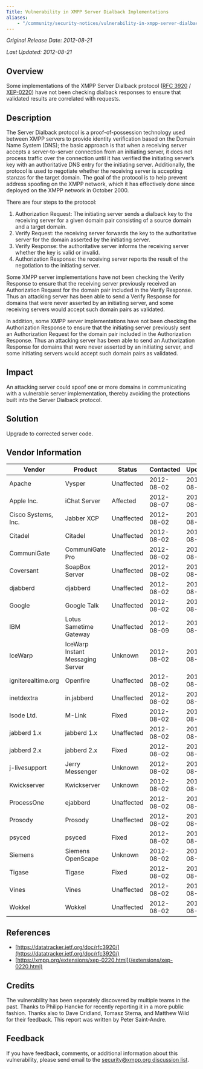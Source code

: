 ```yaml
---
Title: Vulnerability in XMPP Server Dialback Implementations
aliases:
    - "/community/security-notices/vulnerability-in-xmpp-server-dialback-implementations.html"
---
```


_Original Release Date: 2012-08-21_

_Last Updated: 2012-08-21_

## Overview

Some implementations of the XMPP Server Dialback protocol ([RFC 3920](https://datatracker.ietf.org/doc/html/rfc3920) / [XEP-0220](/extensions/xep-0220.html)) have not been checking dialback responses to ensure that validated results are correlated with requests.

## Description

The Server Dialback protocol is a proof-of-possession technology used between XMPP servers to provide identity verification based on the Domain Name System (DNS); the basic approach is that when a receiving server accepts a server-to-server connection from an initiating server, it does not process traffic over the connection until it has verified the initiating server’s key with an authoritative DNS entry for the initiating server. Additionally, the protocol is used to negotiate whether the receiving server is accepting stanzas for the target domain. The goal of the protocol is to help prevent address spoofing on the XMPP network, which it has effectively done since deployed on the XMPP network in October 2000.

There are four steps to the protocol:

1.  Authorization Request: The initiating server sends a dialback key to the receiving server for a given domain pair consisting of a source domain and a target domain.
2.  Verify Request: the receiving server forwards the key to the authoritative server for the domain asserted by the initiating server.
3.  Verify Response: the authoritative server informs the receiving server whether the key is valid or invalid.
4.  Authorization Response: the receiving server reports the result of the negotiation to the initiating server.

Some XMPP server implementations have not been checking the Verify Response to ensure that the receiving server previously received an Authorization Request for the domain pair included in the Verify Response. Thus an attacking server has been able to send a Verify Response for domains that were never asserted by an initiating server, and some receiving servers would accept such domain pairs as validated.

In addition, some XMPP server implementations have not been checking the Authorization Response to ensure that the initiating server previously sent an Authorization Request for the domain pair included in the Authorization Response. Thus an attacking server has been able to send an Authorization Response for domains that were never asserted by an initiating server, and some initiating servers would accept such domain pairs as validated.

## Impact

An attacking server could spoof one or more domains in communicating with a vulnerable server implementation, thereby avoiding the protections built into the Server Dialback protocol.

## Solution

Upgrade to corrected server code.

## Vendor Information

| Vendor 		| Product 				| Status 		| Contacted 			| Updated 	|
|-			|-					|-			|-				|-		|
| Apache 		| Vysper 				| Unaffected 		| 2012-08-02 			| 2012-08-14	|
| Apple Inc. 		| iChat Server 				| Affected 		| 2012-08-07 			| 2012-08-09	|
| Cisco Systems, Inc. 	| Jabber XCP 				| Unaffected 		| 2012-08-02 			| 2012-08-02	|
| Citadel 		| Citadel 				| Unaffected 		| 2012-08-02 			| 2012-08-02	|
| CommuniGate 		| CommuniGate Pro 			| Unaffected 		| 2012-08-02 			| 2012-08-14	|
| Coversant 		| SoapBox Server 			| Unaffected 		| 2012-08-02 			| 2012-08-09	|
| djabberd 		| djabberd 				| Unaffected 		| 2012-08-02 			| 2012-08-12	|
| Google 		| Google Talk 				| Unaffected 		| 2012-08-02 			| 2012-08-03	|
| IBM 			| Lotus Sametime Gateway 		| Unaffected 		| 2012-08-09 			| 2012-08-09	|
| IceWarp 		| IceWarp Instant Messaging Server 	| Unknown		| 2012-08-02 			| 2012-08-02	|
| igniterealtime.org 	| Openfire 				| Unaffected 		| 2012-08-02 			| 2012-08-02	|
| inetdextra 		| in.jabberd 				| Unaffected 		| 2012-08-02 			| 2012-08-02	|
| Isode Ltd. 		| M-Link 				| Fixed 		| 2012-08-02 			| 2012-08-07	|
| jabberd 1.x 		| jabberd 1.x 				| Unaffected 		| 2012-08-02 			| 2012-08-07	|
| jabberd 2.x 		| jabberd 2.x 				| Fixed 		| 2012-08-02 			| 2012-08-08	|
| j-livesupport 	| Jerry Messenger 			| Unknown 		| 2012-08-02 			| 2012-08-02	|
| Kwickserver 		| Kwickserver 				| Unknown 		| 2012-08-02 			| 2012-08-02	|
| ProcessOne 		| ejabberd 				| Unaffected 		| 2012-08-02 			| 2012-08-14	|
| Prosody 		| Prosody 				| Unaffected 		| 2012-08-02 			| 2012-08-02	|
| psyced 		| psyced 				| Fixed 		| 2012-08-02 			| 2012-08-02	|
| Siemens 		| Siemens OpenScape 			| Unknown 		| 2012-08-02 			| 2012-08-02	|
| Tigase 		| Tigase 				| Fixed 		| 2012-08-02 			| 2012-08-02	|
| Vines 		| Vines 				| Unaffected 		| 2012-08-02 			| 2012-08-02	|
| Wokkel 		| Wokkel 				| Unaffected 		| 2012-08-02 			| 2012-08-15	|

## References

*   [https://datatracker.ietf.org/doc/rfc3920/](https://datatracker.ietf.org/doc/rfc3920/)
*   [https://xmpp.org/extensions/xep-0220.html](/extensions/xep-0220.html)

## Credits

The vulnerability has been separately discovered by multiple teams in the past. Thanks to Philipp Hancke for recently reporting it in a more public fashion. Thanks also to Dave Cridland, Tomasz Sterna, and Matthew Wild for their feedback. This report was written by Peter Saint-Andre.

## Feedback

If you have feedback, comments, or additional information about this vulnerability, please send email to the [security@xmpp.org discussion list](https://mail.jabber.org/mailman/listinfo/security).
